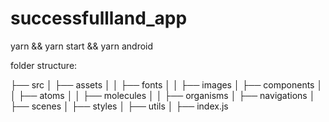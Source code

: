 # successfullland_app

yarn && yarn start && yarn android

folder structure:

├── src
│ ├── assets
│ │ ├── fonts
│ │ ├── images
│ ├── components
│ │ ├── atoms
│ │ ├── molecules
│ │ ├── organisms
│ ├── navigations
│ ├── scenes
│ ├── styles
│ ├── utils
│ ├── index.js
